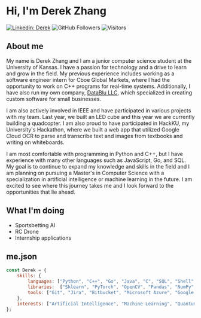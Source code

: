 # Hi, I'm Derek Zhang
[![Linkedin: Derek](https://img.shields.io/badge/-Derek-blue?style=flat-square&logo=Linkedin&logoColor=white&link=https://www.linkedin.com/in/derekzhang0000/)](https://www.linkedin.com/in/derekzhang0000/)
![GitHub Followers](https://img.shields.io/github/followers/DerekZhang0000?label=Follow&style=social)
![Visitors](https://visitor-badge.glitch.me/badge?page_id=DerekZhang0000)

## About me
<p>My name is Derek Zhang and I am a junior computer science student at the University of Kansas. I have a passion for technology and a drive to learn and grow in the field. My previous experience includes working as a software engineer intern for Cboe Global Markets, where I had the opportunity to work on C++ programs for real-time systems. Additionally, I have also run my own company, <a href="https://www.datablu.net">DataBlu LLC</a>, which specialized in creating custom software for small businesses.

I am also actively involved in IEEE and have participated in various projects with my team. Last year, we built an LED cube and this year we are currently building a quadcopter. I am also proud to have participated in HackKU, my University's Hackathon, where we built a web app that utilized Google Cloud OCR to parse and transcribe text and images from textbooks and writing on whiteboards.

I am most comfortable with programming in Python and C++, but I have experience with many other languages such as JavaScript, Go, and SQL. My goal is to continue to expand my knowledge and skills in the field and I am planning on pursuing a Master's in Computer Science with a specialization in artificial intelligence or machine learning in the future. I am excited to see where this journey takes me and I look forward to the opportunities that lie ahead.</p>

## What I'm doing
- Sportsbetting AI
- RC Drone
- Internship applications

## me.json

```javascript
const Derek = {
    skills: {
        languages: ["Python", "C++", "Go", "Java", "C", "SQL", "Shell", "JavaScript", "HTML", "CSS", "PHP", "Assembly", "MATLAB", "Haskell"],
        libraries:  ["Sklearn", "PyTorch", "OpenCV", "Pandas", "NumPy", "SciPy"],
        tools: ["Git", "Jira", "Bitbucket", "Microsoft Azure", "Google Cloud", "VHDL", "IBM SPSS"],
    },
    interests: ["Artificial Intelligence", "Machine Learning", "Quantum Computing", "Backend Stuff"]
};
```
